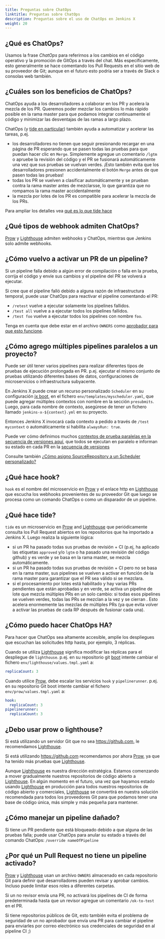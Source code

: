 ```yaml
---
title: Preguntas sobre ChatOps
linktitle: Preguntas sobre ChatOps
description: Preguntas sobre el uso de ChatOps en Jenkins X
weight: 20
---
```


## ¿Qué es ChatOps?

Usamos la frase _ChatOps_ para referirnos a los cambios en el código operativo y la promoción de GitOps a través del chat. Más específicamente, esto generalmente se hace comentando los Pull Requests en el sitio web de su proveedor de Git; aunque en el futuro esto podría ser a través de Slack o consolas web también.

## ¿Cuáles son los beneficios de ChatOps?

ChatOps ayuda a los desarrolladores a colaborar en los PR y acelera la mezcla de los PR. Queremos poder mezclar los cambios lo más rápido posible en la rama master para que podamos integrar continuamente el código y minimizar las desventajas de las ramas a largo plazo.

ChatOps (y [tide en particular](#qué-hace-hook)) también ayuda a automatizar y acelerar las tareas, p.ej.

* los desarrolladores no tienen que seguir presionando recargar en una página de PR esperando que se pasen todas las pruebas para que puedan hacer clic en `Merge`. Simplemente agregue un comentario `/lgtm` o apruebe la revisión del código y el PR se fusionará automáticamente una vez que sus pruebas se vuelvan verdes. ¡Esto también evita que los desarrolladores presionen accidentalmente el botón `Merge` antes de que pasen todas las pruebas!
* todas los PR se vuelven a clasificar automáticamente y se prueban contra la rama master antes de mezclarsse, lo que garantiza que no rompamos la rama master accidentalmente
* la mezcla por lotes de los PR es compatible para acelerar la mezcla de los PRs.

Para ampliar los detalles vea [qué es lo que tide hace](#qué-hace-hook)

## ¿Qué tipos de webhook admiten ChatOps?

[Prow](/docs/reference/components/prow/) y [Lighthouse](/architecture/lighthouse/) admiten webhooks y ChatOps, mientras que Jenkins solo admite webhooks.

## ¿Cómo vuelvo a activar un PR de un pipeline?

Si un pipeline falla debido a algún error de compilación o falla en la prueba, corrija el código y envíe sus cambios y el pipeline del PR se volverá a ejecutar.

Si cree que el pipeline falló debido a alguna razón de infraestructura temporal, puede usar ChatOps para reactivar el pipeline comentando el PR:

* `/retest` vuelve a ejecutar solamente los pipelines fallidos.
* `/test all` vuelve a a ejecutar todos los pipelines fallidos.
* `/test foo` vuelve a ejecutar todos los pipelines con nombre `foo`.

Tenga en cuenta que debe estar en el archivo `OWNERS` como [aprobador para que esto funcione](#por-qué-un-pull-request-no-tiene-un-pipeline-activado).

## ¿Cómo agrego múltiples pipelines paralelos a un proyecto?

Puede ser útil tener varios pipelines para realizar diferentes tipos de pruebas de ejecución prolongada en PR. p.ej. ejecutar el mismo conjunto de pruebas utilizando diferentes bases de datos, configuraciones de microservicios o infraestructura subyacente.

En Jenkins X puede crear un recurso personalizado `Scheduler` en su configuración [jx boot](/es/docs/getting-started/setup/boot/), en el fichero `env/templates/myscheduler.yaml`, que puede agregar múltiples contextos con nombre en la sección `presubmits`. Luego, para cada nombre de contexto, asegúrese de tener un fichero llamado `jenkins-x-${context}.yml` en su proyecto.

Entonces Jenkins X invocará cada contexto a pedido a través de `/test mycontext` o automáticamente si habilita `alwaysRun: true`.

Puede ver cómo definimos muchos [contextos de prueba paralelas en la secuencia de versiones aquí](https://github.com/jenkins-x/environment-tekton-weasel-dev/blob/f377a72498282de9ee49b807b4d5ba74321a4fab/env/templates/jx-versions-scheduler.yaml#L18), que todos se ejecutan en paralelo e informan su estado en cada PR en la [secuencia de versiones](/es/about/concepts/version-stream/)

Consulte también [¿Cómo asigno SourceRepository a un Scheduler personalizado?](/docs/faq//boot/#how-do-i-map-sourcerepository-to-a-custom-scheduler)

## ¿Qué hace hook?

`hook` es el nombre del microservicio en [Prow](/docs/reference/components/prow/) y el enlace http en [Lighthouse](/architecture/lighthouse/) que escucha los webhooks provenientes de su proveedor Git que luego se procesa como un comando ChatOps o como un disparador de un pipeline.

## ¿Qué hace tide?

`tide` es un microservicio en [Prow](/docs/reference/components/prow/) and [Lighthouse](/architecture/lighthouse/) que periódicamente consulta los Pull Request abiertos en los repositorios que ha importado a Jenkins X. Luego realiza la siguiente lógica:

* si un PR ha pasado todas sus pruebas de revisión + CI (p.ej, ha aplicado las etiquetas `approved` y/o `lgtm` o ha pasado una revisión del código github) y es verde y se basa en la rama master, se mezcla automáticamente.
* si un PR ha pasado todas sus pruebas de revisión + CI pero no se basa en la rama master, sus pipelines se vuelven a activar en función de la rama master para garantizar que el PR sea válido si se mezclara.
* si el procesamiento por lotes está habilitado y hay varias PRs pendientes que están aprobadas y en verde, se activa un pipeline de lote que mezcla múltiples PRs en un solo cambio: si todas esos pipelines se vuelven verdes, todas las PRs se mezclan a la vez y se cierran . Esto acelera enormemente las mezclas de múltiples PRs (ya que evita volver a activar las pruebas de cada RP después de fusionar cada una).

## ¿Cómo puedo hacer ChatOps HA?

Para hacer que ChatOps sea altamente accesible, amplíe los despliegues que escuchan las solicitudes http hasta, por ejemplo, 3 réplicas.

Cuando se utiliza [Lighthouse](/architecture/lighthouse/) significa modificar las réplicas para el despliegue de `lighthouse`. p.ej. en su repositorio git [boot](/es/docs/getting-started/setup/boot/) intente cambiar el fichero `env/lighthouse/values.tmpl.yaml` a:

```yaml
replicaCount: 3
```

Cuando utilice [Prow](/es/docs/reference/components/prow/), debe escalar los servicios `hook` y `pipelinerunner`. p.ej. en su repositorio Git boot intente cambiar el fichero `env/prow/values.tmpl.yaml` a:

```yaml
hook:
  replicaCount: 3
pipelinerunner:
  replicaCount: 3
```

## ¿Debo usar prow o lighthouse?

Si está utilizando un servidor Git que no sea https://github.com, le recomendamos [Lighthouse](/architecture/lighthouse/).

Si está utilizando https://github.com recomendamos por ahora [Prow](/docs/reference/components/prow/), ya que ha tenido más pruebas que [Lighthouse](/architecture/lighthouse/).

Aunque [Lighthouse](/architecture/lighthouse/) es nuestra dirección estratégica. Estamos comenzando a mover gradualmente nuestros repositorios de código abierto a [Lighthouse](/architecture/lighthouse/). En algún momento en el futuro, una vez que hayamos estado usando [Lighthouse](/architecture/lighthouse/) en producción para todos nuestros repositorios de código abierto y comerciales, [Lighthouse](/architecture/lighthouse/) se convertirá en nuestra solución recomendada para todos los proveedores Git para que podamos tener una base de código única, más simple y más pequeña para mantener.

## ¿Cómo manejar un pipeline dañado?

Si tiene un PR pendiente que está bloqueado debido a que alguna de las pruebas falla; puede usar ChatOps para anular su estado a través del comando ChatOps: `/override nameOfPipeline`

## ¿Por qué un Pull Request no tiene un pipeline activado?

[Prow](/docs/reference/components/prow/) y [Lighthouse](/architecture/lighthouse/) usan un archivo `OWNERS` almacenado en cada repositorio Git para definir qué desarrolladores pueden revisar y aprobar cambios. Incluso puede limitar esos roles a diferentes carpetas.

Si un no revisor envía una PR, no activará los pipelines de CI de forma predeterminada hasta que un revisor agregue un comentario `/ok-to-test` en el PR.

Si tiene repositorios públicos de Git, esto también evita el problema de seguridad de un no aprobador que envía una PR para cambiar el pipeline para enviarles por correo electrónico sus credenciales de seguridad en al pipeline CI ;)